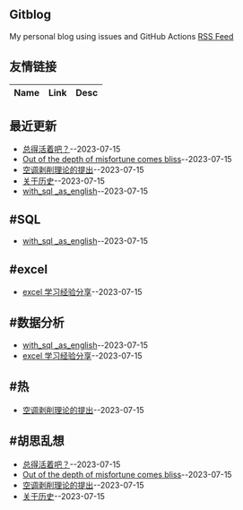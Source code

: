 ## Gitblog
My personal blog using issues and GitHub Actions 
[RSS Feed](https://raw.githubusercontent.com/geoqiao/gitblog/master/feed.xml)
## 友情链接
| Name | Link | Desc | 
 | ---- | ---- | ---- |
## 最近更新
- [总得活着吧？](https://github.com/geoqiao/gitblog/issues/9)--2023-07-15
- [Out of the depth of misfortune comes bliss](https://github.com/geoqiao/gitblog/issues/8)--2023-07-15
- [空调剥削理论的提出](https://github.com/geoqiao/gitblog/issues/7)--2023-07-15
- [关于历史](https://github.com/geoqiao/gitblog/issues/6)--2023-07-15
- [with_sql _as_english](https://github.com/geoqiao/gitblog/issues/5)--2023-07-15
## #SQL
- [with_sql _as_english](https://github.com/geoqiao/gitblog/issues/5)--2023-07-15
## #excel
- [excel 学习经验分享](https://github.com/geoqiao/gitblog/issues/4)--2023-07-15
## #数据分析
- [with_sql _as_english](https://github.com/geoqiao/gitblog/issues/5)--2023-07-15
- [excel 学习经验分享](https://github.com/geoqiao/gitblog/issues/4)--2023-07-15
## #热
- [空调剥削理论的提出](https://github.com/geoqiao/gitblog/issues/7)--2023-07-15
## #胡思乱想
- [总得活着吧？](https://github.com/geoqiao/gitblog/issues/9)--2023-07-15
- [Out of the depth of misfortune comes bliss](https://github.com/geoqiao/gitblog/issues/8)--2023-07-15
- [空调剥削理论的提出](https://github.com/geoqiao/gitblog/issues/7)--2023-07-15
- [关于历史](https://github.com/geoqiao/gitblog/issues/6)--2023-07-15
